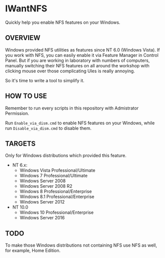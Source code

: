 # IWantNFS
Quickly help you enable NFS features on your Windows.

## OVERVIEW

Windows provided NFS utilities as features since NT 6.0 (Windows Vista). If you work with NFS, you can easily enable it via Feature Manager in Control Panel. But if you are working in laboratory with numbers of computers, manually switching their NFS features on all around the workshop with clicking mouse over those complicating UIes is really annoying.

So it's time to write a tool to simplify it.

## HOW TO USE

Remember to run every scripts in this repository with Admistrator Permission.

Run `Enable_via_dism.cmd` to enable NFS features on your Windows, while run `Disable_via_dism.cmd` to disable them.

## TARGETS

Only for Windows distributions which provided this feature.

- NT 6.x: 
  - Windows Vista Professional/Ultimate
  - Windows 7 Professional/Ultimate
  - Windows Server 2008
  - Windows Server 2008 R2
  - Windows 8 Professional/Enterprise
  - Windows 8.1 Professional/Enterprise
  - Windows Server 2012
- NT 10.0
  - Windows 10 Professional/Enterprise
  - Windows Server 2016
  
## TODO

To make those Windows distributions not containing NFS use NFS as well, for example, Home Edition.
